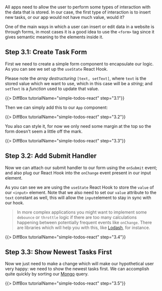 All apps need to allow the user to perform some types of interaction with the data that is stored. In our case, the first type of interaction is to insert new tasks, or our app would not have much value, would it?

One of the main ways in which a user can insert or edit data in a website is through forms, in most cases it is a good idea to use the `<form>` tag since it gives semantic meaning to the elements inside it.

## Step 3.1: Create Task Form

First we need to create a simple form component to encapsulate our logic. As you can see we set up the `useState` React Hook.

Please note the _array destructuring_ `[text, setText]`, where `text` is the stored value which we want to use, which in this case will be a _string_; and `setText` is a _function_ used to update that value.

{{> DiffBox tutorialName="simple-todos-react" step="3.1"}}

Then we can simply add this to our `App` component:

{{> DiffBox tutorialName="simple-todos-react" step="3.2"}}

You also can style it, for now we only need some margin at the top so the form doesn't seem a little off the mark.

{{> DiffBox tutorialName="simple-todos-react" step="3.3"}}

## Step 3.2: Add Submit Handler

Now we can attach our submit handler to our form using the `onSubmit` event; and also plug our React Hook into the `onChange` event present in our input element.

As you can see we are using the `useState` React Hook to store the `value` of our `<input>` element. Note that we also need to set our `value` attribute to the `text` constant as well, this will allow the `input`element to stay in sync with our hook.

> In more complex applications you might want to implement some `debounce` or `throttle` logic if there are too many calculations happening between potentially frequent events like `onChange`. There are libraries which will help you with this, like [Lodash](https://lodash.com/), for instance.

{{> DiffBox tutorialName="simple-todos-react" step="3.4"}}

## Step 3.3: Show Newest Tasks First

Now we just need to make a change which will make our hypothetical user very happy: we need to show the newest tasks first. We can accomplish quite quickly by sorting our [Mongo](https://guide.meteor.com/collections.html#mongo-collections) query.

{{> DiffBox tutorialName="simple-todos-react" step="3.5"}}
